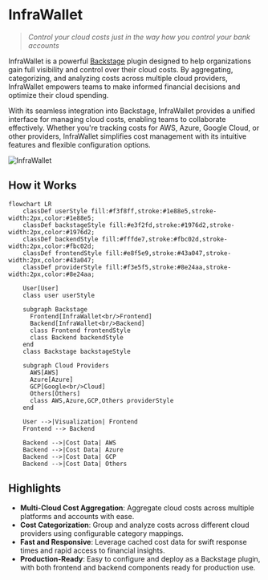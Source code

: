 # InfraWallet

> _Control your cloud costs just in the way how you control your bank accounts_

InfraWallet is a powerful [Backstage](https://backstage.io/) plugin designed to help organizations gain full visibility and control over their cloud costs. By aggregating, categorizing, and analyzing costs across multiple cloud providers, InfraWallet empowers teams to make informed financial decisions and optimize their cloud spending.

With its seamless integration into Backstage, InfraWallet provides a unified interface for managing cloud costs, enabling teams to collaborate effectively. Whether you're tracking costs for AWS, Azure, Google Cloud, or other providers, InfraWallet simplifies cost management with its intuitive features and flexible configuration options.

![InfraWallet](images/iw_demo.gif)

## How it Works

```mermaid
flowchart LR
    classDef userStyle fill:#f3f8ff,stroke:#1e88e5,stroke-width:2px,color:#1e88e5;
    classDef backstageStyle fill:#e3f2fd,stroke:#1976d2,stroke-width:2px,color:#1976d2;
    classDef backendStyle fill:#fffde7,stroke:#fbc02d,stroke-width:2px,color:#fbc02d;
    classDef frontendStyle fill:#e8f5e9,stroke:#43a047,stroke-width:2px,color:#43a047;
    classDef providerStyle fill:#f3e5f5,stroke:#8e24aa,stroke-width:2px,color:#8e24aa;

    User[User]
    class user userStyle

    subgraph Backstage
      Frontend[InfraWallet<br/>Frontend]
      Backend[InfraWallet<br/>Backend]
      class Frontend frontendStyle
      class Backend backendStyle
    end
    class Backstage backstageStyle

    subgraph Cloud Providers
      AWS[AWS]
      Azure[Azure]
      GCP[Google<br/>Cloud]
      Others[Others]
      class AWS,Azure,GCP,Others providerStyle
    end

    User -->|Visualization| Frontend
    Frontend --> Backend

    Backend -->|Cost Data| AWS
    Backend -->|Cost Data| Azure
    Backend -->|Cost Data| GCP
    Backend -->|Cost Data| Others
```

## Highlights

- **Multi-Cloud Cost Aggregation**: Aggregate cloud costs across multiple platforms and accounts with ease.
- **Cost Categorization**: Group and analyze costs across different cloud providers using configurable category mappings.
- **Fast and Responsive**: Leverage cached cost data for swift response times and rapid access to financial insights.
- **Production-Ready**: Easy to configure and deploy as a Backstage plugin, with both frontend and backend components ready for production use.
